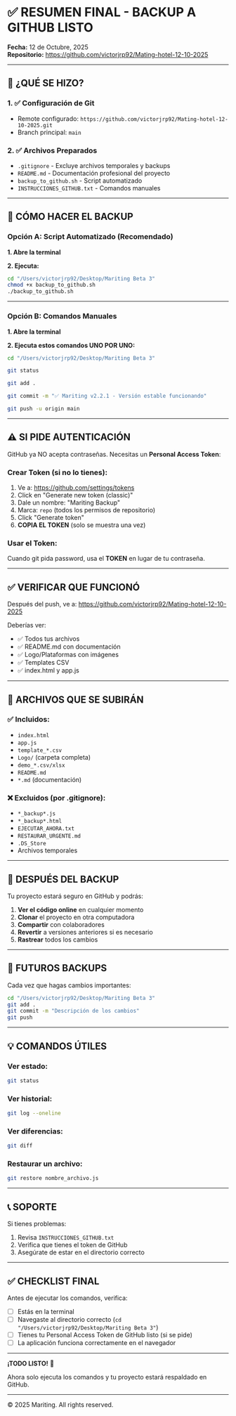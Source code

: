 # ✅ RESUMEN FINAL - BACKUP A GITHUB LISTO

**Fecha:** 12 de Octubre, 2025  
**Repositorio:** https://github.com/victorjrp92/Mating-hotel-12-10-2025

---

## 🎯 ¿QUÉ SE HIZO?

### 1. ✅ Configuración de Git
- Remote configurado: `https://github.com/victorjrp92/Mating-hotel-12-10-2025.git`
- Branch principal: `main`

### 2. ✅ Archivos Preparados
- `.gitignore` - Excluye archivos temporales y backups
- `README.md` - Documentación profesional del proyecto
- `backup_to_github.sh` - Script automatizado
- `INSTRUCCIONES_GITHUB.txt` - Comandos manuales

---

## 🚀 CÓMO HACER EL BACKUP

### Opción A: Script Automatizado (Recomendado)

**1. Abre la terminal**

**2. Ejecuta:**
```bash
cd "/Users/victorjrp92/Desktop/Mariting Beta 3"
chmod +x backup_to_github.sh
./backup_to_github.sh
```

---

### Opción B: Comandos Manuales

**1. Abre la terminal**

**2. Ejecuta estos comandos UNO POR UNO:**

```bash
cd "/Users/victorjrp92/Desktop/Mariting Beta 3"
```

```bash
git status
```

```bash
git add .
```

```bash
git commit -m "✅ Mariting v2.2.1 - Versión estable funcionando"
```

```bash
git push -u origin main
```

---

## ⚠️ SI PIDE AUTENTICACIÓN

GitHub ya NO acepta contraseñas. Necesitas un **Personal Access Token**:

### Crear Token (si no lo tienes):
1. Ve a: https://github.com/settings/tokens
2. Click en "Generate new token (classic)"
3. Dale un nombre: "Mariting Backup"
4. Marca: `repo` (todos los permisos de repositorio)
5. Click "Generate token"
6. **COPIA EL TOKEN** (solo se muestra una vez)

### Usar el Token:
Cuando git pida password, usa el **TOKEN** en lugar de tu contraseña.

---

## ✅ VERIFICAR QUE FUNCIONÓ

Después del push, ve a:
https://github.com/victorjrp92/Mating-hotel-12-10-2025

Deberías ver:
- ✅ Todos tus archivos
- ✅ README.md con documentación
- ✅ Logo/Plataformas con imágenes
- ✅ Templates CSV
- ✅ index.html y app.js

---

## 📁 ARCHIVOS QUE SE SUBIRÁN

### ✅ Incluidos:
- `index.html`
- `app.js`
- `template_*.csv`
- `Logo/` (carpeta completa)
- `demo_*.csv/xlsx`
- `README.md`
- `*.md` (documentación)

### ❌ Excluidos (por .gitignore):
- `*_backup*.js`
- `*_backup*.html`
- `EJECUTAR_AHORA.txt`
- `RESTAURAR_URGENTE.md`
- `.DS_Store`
- Archivos temporales

---

## 🎉 DESPUÉS DEL BACKUP

Tu proyecto estará seguro en GitHub y podrás:

1. **Ver el código online** en cualquier momento
2. **Clonar** el proyecto en otra computadora
3. **Compartir** con colaboradores
4. **Revertir** a versiones anteriores si es necesario
5. **Rastrear** todos los cambios

---

## 🔄 FUTUROS BACKUPS

Cada vez que hagas cambios importantes:

```bash
cd "/Users/victorjrp92/Desktop/Mariting Beta 3"
git add .
git commit -m "Descripción de los cambios"
git push
```

---

## 💡 COMANDOS ÚTILES

### Ver estado:
```bash
git status
```

### Ver historial:
```bash
git log --oneline
```

### Ver diferencias:
```bash
git diff
```

### Restaurar un archivo:
```bash
git restore nombre_archivo.js
```

---

## 📞 SOPORTE

Si tienes problemas:
1. Revisa `INSTRUCCIONES_GITHUB.txt`
2. Verifica que tienes el token de GitHub
3. Asegúrate de estar en el directorio correcto

---

## ✅ CHECKLIST FINAL

Antes de ejecutar los comandos, verifica:

- [ ] Estás en la terminal
- [ ] Navegaste al directorio correcto (`cd "/Users/victorjrp92/Desktop/Mariting Beta 3"`)
- [ ] Tienes tu Personal Access Token de GitHub listo (si se pide)
- [ ] La aplicación funciona correctamente en el navegador

---

**¡TODO LISTO!** 🎉

Ahora solo ejecuta los comandos y tu proyecto estará respaldado en GitHub.

---

© 2025 Mariting. All rights reserved.
